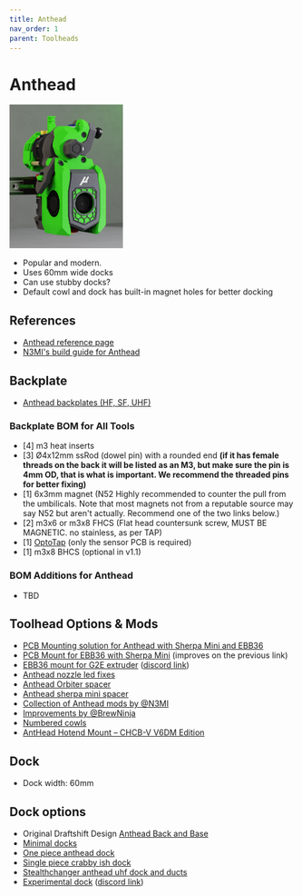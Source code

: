 ```yaml
---
title: Anthead
nav_order: 1
parent: Toolheads
---
```


# Anthead

<img src="../media/Toolheads/Anthead.png" width=200>

* Popular and modern.
* Uses 60mm wide docks
* Can use stubby docks?
* Default cowl and dock has built-in magnet holes for better docking

## References
* [Anthead reference page](https://github.com/PrintersForAnts/AntHead)
* [N3MI's build guide for Anthead](https://github.com/N3MI-DG/sc-guides/tree/main/Anthead)


## Backplate
* [Anthead backplates (HF, SF, UHF)](https://github.com/DraftShift/StealthChanger/tree/main/STLs/Backplates)

### Backplate BOM for All Tools

- [4] m3 heat inserts
- [3] Ø4x12mm ssRod (dowel pin) with a rounded end **(if it has female threads on the back it will be listed as an M3, but make sure the pin is 4mm OD, that is what is important. We recommend the threaded pins for better fixing)**
- [1] 6x3mm magnet (N52 Highly recommended to counter the pull from the umbilicals. Note that most magnets not from a reputable source may say N52 but aren't actually. Recommend one of the two links below.)
- [2] m3x6 or m3x8 FHCS (Flat head countersunk screw, MUST BE MAGNETIC. no stainless, as per TAP)
- [1] [OptoTap](https://s.click.aliexpress.com/e/_DEGsGTV) (only the sensor PCB is required)
- [1] m3x8 BHCS (optional in v1.1)

### BOM Additions for Anthead

* TBD

## Toolhead Options & Mods

* [PCB Mounting solution for Anthead with Sherpa Mini and EBB36](https://github.com/DraftShift/StealthChanger/tree/main/UserMods/MugenMicko/Anthead%20Sherpa%20Mini%20EBB%2036%20PCB%20Mount)
* [PCB Mount for EBB36 with Sherpa Mini](https://github.com/DraftShift/StealthChanger/tree/main/UserMods/Tavroswyn/Anthead) (improves on the previous link)
* [EBB36 mount for G2E extruder](https://github.com/MakerMylo/G2E_EBB36_Mount) ([discord link](https://discord.com/channels/1226846451028725821/1322647877197103146))
* [Anthead nozzle led fixes](https://github.com/DraftShift/StealthChanger/tree/main/UserMods/Dweenz/Anthead%20nozzle%20led%20fixes)
* [Anthead Orbiter spacer](https://github.com/DraftShift/StealthChanger/tree/main/UserMods/Dweenz/AntheadOrbiterSpacer)
* [Anthead sherpa mini spacer](https://github.com/DraftShift/StealthChanger/tree/main/UserMods/Dweenz/AntheadSherpaMiniSpacer)
* [Collection of Anthead mods by @N3MI](https://github.com/DraftShift/StealthChanger/tree/main/UserMods/N3MI-DG/Anthead_Mods)
* [Improvements by @BrewNinja](https://github.com/DraftShift/StealthChanger/tree/main/UserMods/BrewNinja/Anthead)
* [Numbered cowls](https://github.com/DraftShift/StealthChanger/tree/main/UserMods/traxman25/Ant%20Head)
* [AntHead Hotend Mount – CHCB-V V6DM Edition](https://github.com/DraftShift/StealthChanger/tree/main/UserMods/Nic335/CHCB-V-Mount)

## Dock
* Dock width: 60mm

## Dock options
* Original Draftshift Design [Anthead Back and Base](https://github.com/DraftShift/ModularDock/tree/main/STLs/Anthead)
* [Minimal docks](https://www.printables.com/model/1110182-stealthchanger-anthead-minimal-docks)
* [One piece anthead dock](https://www.printables.com/model/1261776-one-piece-anthead-dock/files)
* [Single piece crabby ish dock](https://www.printables.com/model/1337129-anthead-single-piece-dock-crabby-ish)
* [Stealthchanger anthead uhf dock and ducts](https://www.printables.com/model/1413162-stealthchanger-anthead-uhf-dock-and-ducts)
* [Experimental dock](https://www.printables.com/model/1441043-stealthchanger-anthead-dock-for-corexy-experimenta) ([discord link](https://discord.com/channels/1226846451028725821/1426882245037391872))













